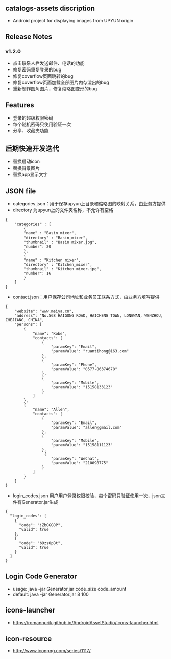 ## catalogs-assets discription
- Android project for displaying images from UPYUN origin

## Release Notes
### v1.2.0
- 点击联系人栏发送邮件、电话的功能
- 修复密码重复登录的bug
- 修复coverflow页面跳转的bug
- 修复coverflow页面加载全部图片内存溢出的bug
- 重新制作圆角图片，修复缩略图变形的bug

## Features
- 登录的超级权限密码
- 每个随机密码只使用验证一次
- 分享、收藏夹功能

## 后期快速开发迭代
- 替换启动icon
- 替换背景图片
- 替换app显示文字

## JSON file
- categories.json：用于保存upyun上目录和缩略图的映射关系，由业务方提供
- directory 为upyun上的文件夹名称，不允许有空格
```
{
    "categories" : [
        {
        "name" : "Basin mixer",
        "directory" : "Basin_mixer",
        "thumbnail" : "Basin mixer.jpg",
        "number": 20
        },
        {
        "name" : "Kitchen mixer",
        "directory" : "Kitchen_mixer",
        "thumbnail" : "Kitchen mixer.jpg",
        "number": 16
        }
    ]
}
```
- contact.json：用户保存公司地址和业务员工联系方式，由业务方填写提供
```
{
    "website": "www.meiya.cn",
    "address": "No.568 HAIGONG ROAD, HAICHENG TOWN, LONGWAN, WENZHOU, ZHEJIANG, CHINA",
    "persons": [
        {
            "name": "Kobe",
            "contacts": [
                {
                    "paramKey": "Email",
                    "paramValue": "ruantihong@163.com"
                },
                {
                    "paramKey": "Phone",
                    "paramValue": "0577-86374678"
                },
                {
                    "paramKey": "Mobile",
                    "paramValue": "15158133123"
                }
            ]
        },
        {
            "name": "Allen",
            "contacts": [
                {
                    "paramKey": "Email",
                    "paramValue": "allen@gmail.com"
                },
                {
                    "paramKey": "Mobile",
                    "paramValue": "15158111123"
                },
                 {
                    "paramKey": "WeChat",
                    "paramValue": "210098775"
                }
            ]
        }
    ]
}
```
- login_codes.json 用户用户登录权限校验，每个密码只验证使用一次，json文件有Generator.jar生成
```
{
  "login_codes": [
    {
      "code": "jZbGGGOP",
      "valid": true
    },
    {
      "code": "b9zsOpBt",
      "valid": true
    }
  ]
}
```
## Login Code Generator
- usage: java -jar Generator.jar code_size code_amount
- default: java -jar Generator.jar 8 100

## icons-launcher
- https://romannurik.github.io/AndroidAssetStudio/icons-launcher.html

## icon-resource
- http://www.iconpng.com/series/1117/
